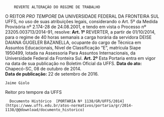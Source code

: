         REVERTE ALTERAÇÃO DO REGIME DE TRABALHO  

 O REITOR *PRO TEMPORE*  DA UNIVERSIDADE FEDERAL DA FRONTEIRA SUL UFFS, no uso de suas atribuições legais, considerando o Art. 5º da Medida Provisória nº 2.174-28 de 24.08.2001, e tendo em vista o Processo nº 23205.003713/2014-91, resolve:   **Art. 1º**  REVERTER, a partir de 01/10/2014, para o regime de 40 horas semanais a carga horária da servidora DEISE DAIANA GUGELER BAZANELLA, ocupante do cargo de Técnica em Assuntos Educacionais, Nível de Classificação “E”, matrícula Siape 1950499, lotada na Assessoria Para Assuntos Internacionais, da Universidade Federal da Fronteira Sul.   **Art. 2º**  Esta Portaria entra em vigor na data de sua publicação no Boletim Oficial da UFFS.        **Data do ato:** Chapecó-SC, 08 de outubro de 2014.   
 **Data de publicação:**  22 de setembro de 2016. 

    Jaime Giolo   
 Reitor pro tempore da UFFS 

      Documento Histórico  [PORTARIA Nº 1138/GR/UFFS/2014](https://www.uffs.edu.br/atos-normativos/portaria/gr/2014-1138/@@download/documento_historico)     
      